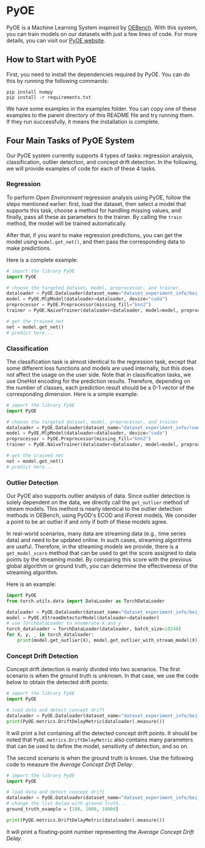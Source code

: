 # PyOE

PyOE is a Machine Learning System inspired by [OEBench](https://github.com/Xtra-Computing/OEBench). With this system, you can train models on our datasets with just a few lines of code. For more details, you can visit our [PyOE website](https://pyoe.xtra.science).

## How to Start with PyOE

First, you need to install the dependencies required by PyOE. You can do this by running the following commands:

```shell
pip install numpy
pip install -r requirements.txt
```

We have some examples in the examples folder. You can copy one of these examples to the parent directory of this README file and try running them. If they run successfully, it means the installation is complete.

## Four Main Tasks of PyOE System

Our PyOE system currently supports 4 types of tasks: regression analysis, classification, outlier detection, and concept drift detection. In the following, we will provide examples of code for each of these 4 tasks.

### Regression

To perform *Open Environment* regression analysis using PyOE, follow the steps mentioned earlier: first, load the dataset, then select a model that supports this task, choose a method for handling missing values, and finally, pass all these as parameters to the trainer. By calling the `train` method, the model will be trained automatically.

After that, if you want to make regression predictions, you can get the model using ```model.get_net()```, and then pass the corresponding data to make predictions.

Here is a complete example:

```python
# import the library PyOE
import PyOE

# choose the targeted dataset, model, preprocessor, and trainer
dataloader = PyOE.Dataloader(dataset_name="dataset_experiment_info/beijingPM2.5")
model = PyOE.MlpModel(dataloader=dataloader, device="cuda")
preprocessor = PyOE.Preprocessor(missing_fill="knn2")
trainer = PyOE.NaiveTrainer(dataloader=dataloader, model=model, preprocessor=preprocessor, epochs=16)

# get the trained net
net = model.get_net()
# predict here...
```

### Classification

The classification task is almost identical to the regression task, except that some different loss functions and models are used internally, but this does not affect the usage on the user side. Note that in classification tasks, we use OneHot encoding for the prediction results. Therefore, depending on the number of classes, each prediction result should be a 0-1 vector of the corresponding dimension. Here is a simple example:

```python
# import the library PyOE
import PyOE

# choose the targeted dataset, model, preprocessor, and trainer
dataloader = PyOE.Dataloader(dataset_name="dataset_experiment_info/room_occupancy")
model = PyOE.MlpModel(dataloader=dataloader, device="cuda")
preprocessor = PyOE.Preprocessor(missing_fill="knn2")
trainer = PyOE.NaiveTrainer(dataloader=dataloader, model=model, preprocessor=preprocessor, epochs=1024)

# get the trained net
net = model.get_net()
# predict here...
```

### Outlier Detection

Our PyOE also supports outlier analysis of data. Since outlier detection is solely dependent on the data, we directly call the ```get_outlier``` method of stream models. This method is nearly identical to the outlier detection methods in OEBench, using PyOD's ECOD and IForest models. We consider a point to be an outlier if and only if both of these models agree.

In real-world scenarios, many data are streaming data (e.g., time series data) and need to be updated online. In such cases, streaming algorithms are useful. Therefore, in the streaming models we provide, there is a ```get_model_score``` method that can be used to get the score assigned to data points by the streaming model. By comparing this score with the previous global algorithm or ground truth, you can determine the effectiveness of the streaming algorithm.

Here is an example:

```python
import PyOE
from torch.utils.data import DataLoader as TorchDataLoader

dataloader = PyOE.Dataloader(dataset_name="dataset_experiment_info/beijingPM2.5")
model = PyOE.XStreamDetectorModel(dataloader=dataloader)
# use TorchDataLoader to enumerate X and y
torch_dataloader = TorchDataLoader(dataloader, batch_size=10240)
for X, y, _ in torch_dataloader:
    print(model.get_outlier(X), model.get_outlier_with_stream_model(X))
```

### Concept Drift Detection

Concept drift detection is mainly divided into two scenarios. The first scenario is when the ground truth is unknown. In that case, we use the code below to obtain the detected drift points:

```python
# import the library PyOE
import PyOE

# load data and detect concept drift
dataloader = PyOE.Dataloader(dataset_name="dataset_experiment_info/beijingPM2.5")
print(PyOE.metrics.DriftDelayMetric(dataloader).measure())
```

It will print a list containing all the detected concept drift points. It should be noted that ```PyOE.metrics.DriftDelayMetric``` also contains many parameters that can be used to define the model, sensitivity of detection, and so on.

The second scenario is when the ground truth is known. Use the following code to measure the *Average Concept Drift Delay*:

```python
# import the library PyOE
import PyOE

# load data and detect concept drift
dataloader = PyOE.Dataloader(dataset_name="dataset_experiment_info/beijingPM2.5")
# change the list below with ground truth...
ground_truth_example = [100, 1000, 10000]

print(PyOE.metrics.DriftDelayMetric(dataloader).measure())
```

It will print a floating-point number representing the *Average Concept Drift Delay*.

